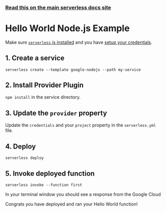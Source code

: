<!--
title: Hello World Node.js Example
menuText: Hello World Node.js Example
description: Create a Node.js Hello World Google Cloud Functions function
layout: Doc
-->

<!-- DOCS-SITE-LINK:START automatically generated  -->

### [Read this on the main serverless docs site](https://www.serverless.com/framework/docs/providers/google/examples/hello-world/node/)

<!-- DOCS-SITE-LINK:END -->

# Hello World Node.js Example

Make sure [`serverless` is installed](../../../guide/installation.md) and you have [setup your credentials](../../../guide/credentials.md).

## 1. Create a service

`serverless create --template google-nodejs --path my-service`

## 2. Install Provider Plugin

`npm install` in the service directory.

## 3. Update the `provider` property

Update the `credentials` and your `project` property in the `serverless.yml` file.

## 4. Deploy

`serverless deploy`

## 5. Invoke deployed function

`serverless invoke --function first`

In your terminal window you should see a response from the Google Cloud

Congrats you have deployed and ran your Hello World function!
